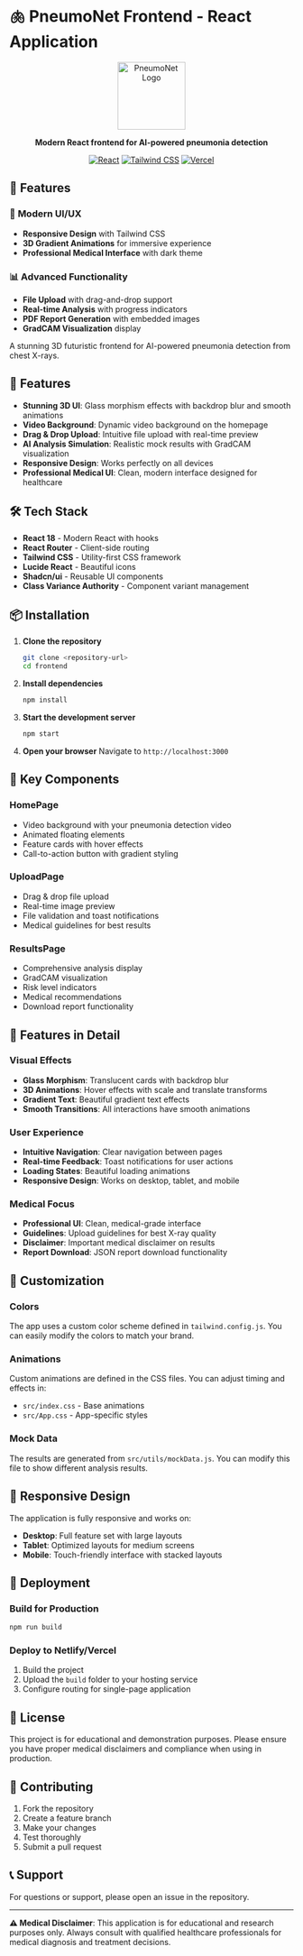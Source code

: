 # 🫁 PneumoNet Frontend - React Application

<div align="center">
  <img src="https://res.cloudinary.com/djfhbyk7a/image/upload/v1757540079/cropped_circle_image_mg7gem.png" alt="PneumoNet Logo" width="120" height="120">
  
  **Modern React frontend for AI-powered pneumonia detection**
  
  [![React](https://img.shields.io/badge/React-18.2.0-blue.svg)](https://reactjs.org/)
  [![Tailwind CSS](https://img.shields.io/badge/Tailwind%20CSS-3.3.0-blue.svg)](https://tailwindcss.com/)
  [![Vercel](https://img.shields.io/badge/Deployed%20on-Vercel-black.svg)](https://vercel.com/)
</div>

## 🌟 Features

### 🎨 **Modern UI/UX**

- **Responsive Design** with Tailwind CSS
- **3D Gradient Animations** for immersive experience
- **Professional Medical Interface** with dark theme

### 📊 **Advanced Functionality**

- **File Upload** with drag-and-drop support
- **Real-time Analysis** with progress indicators
- **PDF Report Generation** with embedded images
- **GradCAM Visualization** display

A stunning 3D futuristic frontend for AI-powered pneumonia detection from chest X-rays.

## 🚀 Features

- **Stunning 3D UI**: Glass morphism effects with backdrop blur and smooth animations
- **Video Background**: Dynamic video background on the homepage
- **Drag & Drop Upload**: Intuitive file upload with real-time preview
- **AI Analysis Simulation**: Realistic mock results with GradCAM visualization
- **Responsive Design**: Works perfectly on all devices
- **Professional Medical UI**: Clean, modern interface designed for healthcare

## 🛠️ Tech Stack

- **React 18** - Modern React with hooks
- **React Router** - Client-side routing
- **Tailwind CSS** - Utility-first CSS framework
- **Lucide React** - Beautiful icons
- **Shadcn/ui** - Reusable UI components
- **Class Variance Authority** - Component variant management

## 📦 Installation

1. **Clone the repository**

   ```bash
   git clone <repository-url>
   cd frontend
   ```

2. **Install dependencies**

   ```bash
   npm install
   ```

3. **Start the development server**

   ```bash
   npm start
   ```

4. **Open your browser**
   Navigate to `http://localhost:3000`

## 🎨 Key Components

### HomePage

- Video background with your pneumonia detection video
- Animated floating elements
- Feature cards with hover effects
- Call-to-action button with gradient styling

### UploadPage

- Drag & drop file upload
- Real-time image preview
- File validation and toast notifications
- Medical guidelines for best results

### ResultsPage

- Comprehensive analysis display
- GradCAM visualization
- Risk level indicators
- Medical recommendations
- Download report functionality

## 🎯 Features in Detail

### Visual Effects

- **Glass Morphism**: Translucent cards with backdrop blur
- **3D Animations**: Hover effects with scale and translate transforms
- **Gradient Text**: Beautiful gradient text effects
- **Smooth Transitions**: All interactions have smooth animations

### User Experience

- **Intuitive Navigation**: Clear navigation between pages
- **Real-time Feedback**: Toast notifications for user actions
- **Loading States**: Beautiful loading animations
- **Responsive Design**: Works on desktop, tablet, and mobile

### Medical Focus

- **Professional UI**: Clean, medical-grade interface
- **Guidelines**: Upload guidelines for best X-ray quality
- **Disclaimer**: Important medical disclaimer on results
- **Report Download**: JSON report download functionality

## 🔧 Customization

### Colors

The app uses a custom color scheme defined in `tailwind.config.js`. You can easily modify the colors to match your brand.

### Animations

Custom animations are defined in the CSS files. You can adjust timing and effects in:

- `src/index.css` - Base animations
- `src/App.css` - App-specific styles

### Mock Data

The results are generated from `src/utils/mockData.js`. You can modify this file to show different analysis results.

## 📱 Responsive Design

The application is fully responsive and works on:

- **Desktop**: Full feature set with large layouts
- **Tablet**: Optimized layouts for medium screens
- **Mobile**: Touch-friendly interface with stacked layouts

## 🚀 Deployment

### Build for Production

```bash
npm run build
```

### Deploy to Netlify/Vercel

1. Build the project
2. Upload the `build` folder to your hosting service
3. Configure routing for single-page application

## 📄 License

This project is for educational and demonstration purposes. Please ensure you have proper medical disclaimers and compliance when using in production.

## 🤝 Contributing

1. Fork the repository
2. Create a feature branch
3. Make your changes
4. Test thoroughly
5. Submit a pull request

## 📞 Support

For questions or support, please open an issue in the repository.

---

**⚠️ Medical Disclaimer**: This application is for educational and research purposes only. Always consult with qualified healthcare professionals for medical diagnosis and treatment decisions.
